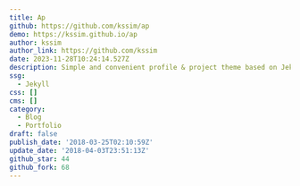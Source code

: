 ```yaml
---
title: Ap
github: https://github.com/kssim/ap
demo: https://kssim.github.io/ap
author: kssim
author_link: https://github.com/kssim
date: 2023-11-28T10:24:14.527Z
description: Simple and convenient profile & project theme based on Jekyll
ssg:
  - Jekyll
css: []
cms: []
category:
  - Blog
  - Portfolio
draft: false
publish_date: '2018-03-25T02:10:59Z'
update_date: '2018-04-03T23:51:13Z'
github_star: 44
github_fork: 68
---
```

